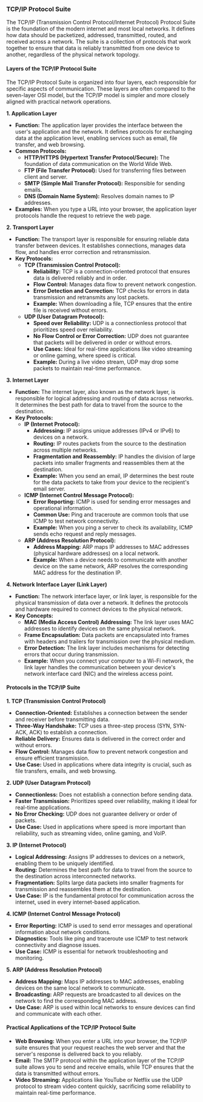 ### TCP/IP Protocol Suite

The TCP/IP (Transmission Control Protocol/Internet Protocol) Protocol Suite is the foundation of the modern internet and most local networks. It defines how data should be packetized, addressed, transmitted, routed, and received across a network. The suite is a collection of protocols that work together to ensure that data is reliably transmitted from one device to another, regardless of the physical network topology.

#### Layers of the TCP/IP Protocol Suite

The TCP/IP Protocol Suite is organized into four layers, each responsible for specific aspects of communication. These layers are often compared to the seven-layer OSI model, but the TCP/IP model is simpler and more closely aligned with practical network operations.

**1. Application Layer**

- **Function:** The application layer provides the interface between the user's application and the network. It defines protocols for exchanging data at the application level, enabling services such as email, file transfer, and web browsing.
- **Common Protocols:**
  - **HTTP/HTTPS (Hypertext Transfer Protocol/Secure):** The foundation of data communication on the World Wide Web.
  - **FTP (File Transfer Protocol):** Used for transferring files between client and server.
  - **SMTP (Simple Mail Transfer Protocol):** Responsible for sending emails.
  - **DNS (Domain Name System):** Resolves domain names to IP addresses.
- **Examples:** When you type a URL into your browser, the application layer protocols handle the request to retrieve the web page.

**2. Transport Layer**

- **Function:** The transport layer is responsible for ensuring reliable data transfer between devices. It establishes connections, manages data flow, and handles error correction and retransmission.
- **Key Protocols:**
  - **TCP (Transmission Control Protocol):**
    - **Reliability:** TCP is a connection-oriented protocol that ensures data is delivered reliably and in order.
    - **Flow Control:** Manages data flow to prevent network congestion.
    - **Error Detection and Correction:** TCP checks for errors in data transmission and retransmits any lost packets.
    - **Example:** When downloading a file, TCP ensures that the entire file is received without errors.
  - **UDP (User Datagram Protocol):**
    - **Speed over Reliability:** UDP is a connectionless protocol that prioritizes speed over reliability.
    - **No Flow Control or Error Correction:** UDP does not guarantee that packets will be delivered in order or without errors.
    - **Use Cases:** Ideal for real-time applications like video streaming or online gaming, where speed is critical.
    - **Example:** During a live video stream, UDP may drop some packets to maintain real-time performance.

**3. Internet Layer**

- **Function:** The internet layer, also known as the network layer, is responsible for logical addressing and routing of data across networks. It determines the best path for data to travel from the source to the destination.
- **Key Protocols:**
  - **IP (Internet Protocol):**
    - **Addressing:** IP assigns unique addresses (IPv4 or IPv6) to devices on a network.
    - **Routing:** IP routes packets from the source to the destination across multiple networks.
    - **Fragmentation and Reassembly:** IP handles the division of large packets into smaller fragments and reassembles them at the destination.
    - **Example:** When you send an email, IP determines the best route for the data packets to take from your device to the recipient's email server.
  - **ICMP (Internet Control Message Protocol):**
    - **Error Reporting:** ICMP is used for sending error messages and operational information.
    - **Common Use:** Ping and traceroute are common tools that use ICMP to test network connectivity.
    - **Example:** When you ping a server to check its availability, ICMP sends echo request and reply messages.
  - **ARP (Address Resolution Protocol):**
    - **Address Mapping:** ARP maps IP addresses to MAC addresses (physical hardware addresses) on a local network.
    - **Example:** When a device needs to communicate with another device on the same network, ARP resolves the corresponding MAC address for the destination IP.

**4. Network Interface Layer (Link Layer)**

- **Function:** The network interface layer, or link layer, is responsible for the physical transmission of data over a network. It defines the protocols and hardware required to connect devices to the physical network.
- **Key Concepts:**
  - **MAC (Media Access Control) Addressing:** The link layer uses MAC addresses to identify devices on the same physical network.
  - **Frame Encapsulation:** Data packets are encapsulated into frames with headers and trailers for transmission over the physical medium.
  - **Error Detection:** The link layer includes mechanisms for detecting errors that occur during transmission.
  - **Example:** When you connect your computer to a Wi-Fi network, the link layer handles the communication between your device's network interface card (NIC) and the wireless access point.

#### Protocols in the TCP/IP Suite

**1. TCP (Transmission Control Protocol)**

- **Connection-Oriented:** Establishes a connection between the sender and receiver before transmitting data.
- **Three-Way Handshake:** TCP uses a three-step process (SYN, SYN-ACK, ACK) to establish a connection.
- **Reliable Delivery:** Ensures data is delivered in the correct order and without errors.
- **Flow Control:** Manages data flow to prevent network congestion and ensure efficient transmission.
- **Use Case:** Used in applications where data integrity is crucial, such as file transfers, emails, and web browsing.

**2. UDP (User Datagram Protocol)**

- **Connectionless:** Does not establish a connection before sending data.
- **Faster Transmission:** Prioritizes speed over reliability, making it ideal for real-time applications.
- **No Error Checking:** UDP does not guarantee delivery or order of packets.
- **Use Case:** Used in applications where speed is more important than reliability, such as streaming video, online gaming, and VoIP.

**3. IP (Internet Protocol)**

- **Logical Addressing:** Assigns IP addresses to devices on a network, enabling them to be uniquely identified.
- **Routing:** Determines the best path for data to travel from the source to the destination across interconnected networks.
- **Fragmentation:** Splits large data packets into smaller fragments for transmission and reassembles them at the destination.
- **Use Case:** IP is the fundamental protocol for communication across the internet, used in every internet-based application.

**4. ICMP (Internet Control Message Protocol)**

- **Error Reporting:** ICMP is used to send error messages and operational information about network conditions.
- **Diagnostics:** Tools like ping and traceroute use ICMP to test network connectivity and diagnose issues.
- **Use Case:** ICMP is essential for network troubleshooting and monitoring.

**5. ARP (Address Resolution Protocol)**

- **Address Mapping:** Maps IP addresses to MAC addresses, enabling devices on the same local network to communicate.
- **Broadcasting:** ARP requests are broadcasted to all devices on the network to find the corresponding MAC address.
- **Use Case:** ARP is used within local networks to ensure devices can find and communicate with each other.

#### Practical Applications of the TCP/IP Protocol Suite

- **Web Browsing:** When you enter a URL into your browser, the TCP/IP suite ensures that your request reaches the web server and that the server's response is delivered back to you reliably.
- **Email:** The SMTP protocol within the application layer of the TCP/IP suite allows you to send and receive emails, while TCP ensures that the data is transmitted without errors.
- **Video Streaming:** Applications like YouTube or Netflix use the UDP protocol to stream video content quickly, sacrificing some reliability to maintain real-time performance.
